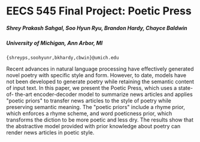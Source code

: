 # EECS 545 Final Project: Poetic Press
##### Shrey Prakash Sahgal, Soo Hyun Ryu, Brandon Hardy, Chayce Baldwin
##### University of Michigan, Ann Arbor, MI
`{shreyps,soohyunr,bkhardy,cbwin}@umich.edu`

Recent advances in natural language processing have effectively generated novel poetry with specific style and form. However, to date, models have not been developed to generate poetry while retaining the semantic content of input text. In this paper, we present the Poetic Press, which uses a state-of- the-art encoder-decoder model to summarize news articles and applies "poetic priors" to transfer news articles to the style of poetry while preserving semantic meaning. The "poetic priors" include a rhyme prior, which enforces a rhyme scheme, and word poeticness prior, which transforms the diction  to be more poetic and less dry. The results show that the abstractive model provided with prior  knowledge about poetry can render news articles in poetic style.
